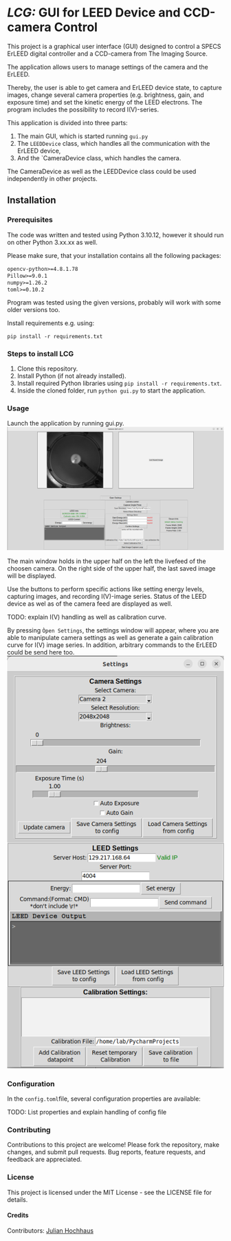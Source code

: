# *LCG:* GUI for LEED Device and CCD-camera Control
This project is a graphical user interface (GUI) designed to control a SPECS ErLEED digital controller and a CCD-camera from The Imaging Source. 

The application allows users to manage settings of the camera and the ErLEED.

Thereby, the user is able to get camera and ErLEED device state, to capture images, change several camera properties (e.g. brightness, gain, and exposure time) and set the kinetic energy of the LEED electrons.
The program includes the possibility to record I(V)-series.


This application is divided into three parts:
1. The main GUI, which is started running `gui.py`
2. The `LEEDDevice` class, which handles all the communication with the ErLEED device,
3. And the `CameraDevice class, which handles the camera.

The CameraDevice as well as the LEEDDevice class could be used independently in other projects.


## Installation
### Prerequisites
The code was written and tested using Python 3.10.12, however it should run on other Python 3.xx.xx as well.

Please make sure, that your installation contains all the following packages:

```
opencv-python>=4.8.1.78
Pillow>=9.0.1
numpy>=1.26.2
toml>=0.10.2
```
Program was tested using the given versions, probably will work with some older versions too.

Install requirements e.g. using:
``` 
pip install -r requirements.txt
```


### Steps to install LCG
1. Clone this repository.
2. Install Python (if not already installed).
3. Install required Python libraries using 
`pip install -r requirements.txt`.
4. Inside the cloned folder, run `python gui.py` to start the application.
### Usage
Launch the application by running gui.py.
![Main GUI window](https://github.com/Julian-Hochhaus/lcg/blob/main/documentation/main_window.png)

The main window holds in the upper half on the left the livefeed of the choosen camera. On the right side of the upper half, the last saved image will be displayed.

Use the buttons to perform specific actions like setting energy levels, capturing images, and recording I(V)-image series. Status of the LEED device as wel as of the camera feed are displayed as well.

TODO: explain I(V) handling as well as calibration curve.

By pressing `Òpen Settings`, the settings window will appear, where you are able to manipulate camera settings as well as generate a gain calibration curve for I(V) image series. In addition, arbitrary commands to the ErLEED could be send here too. 
![Settings window](https://github.com/Julian-Hochhaus/lcg/blob/main/documentation/settings_window.png)

### Configuration

In the `config.toml`file, several configuration properties are available:

TODO: List properties and explain handling of config file

### Contributing
Contributions to this project are welcome! Please fork the repository, make changes, and submit pull requests. Bug reports, feature requests, and feedback are appreciated.

### License
This project is licensed under the MIT License - see the LICENSE file for details.

#### Credits
Contributors: [Julian Hochhaus](https://github.com/Julian-Hochhaus)

